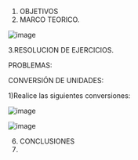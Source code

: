 1. OBJETIVOS
2. MARCO TEORICO.

![image](https://user-images.githubusercontent.com/85263529/120580995-af43fa80-c3ef-11eb-9f76-9b7eb19e94dc.png)

 
3.RESOLUCION DE EJERCICIOS.

  PROBLEMAS:

  CONVERSIÓN DE UNIDADES:
  
   1)Realice las siguientes conversiones:
   
![image](https://user-images.githubusercontent.com/85263529/120581248-18c40900-c3f0-11eb-8399-249f03e2995a.png)

![image](https://user-images.githubusercontent.com/85263529/120582637-693c6600-c3f2-11eb-9181-140d6c498276.png)


6. CONCLUSIONES
7.  
